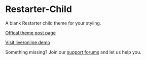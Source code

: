 # Restarter-Child
A blank Restarter child theme for your styling.

[Offical theme post page](https://wordpress.org/themes/restarter/)

[Visit live/online demo](https://demo.mypreview.one/restarter/)

Something missing? Join our [support forums](https://support.mypreview.one/t/restarter) and let us help you.
